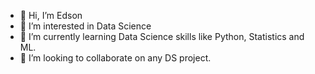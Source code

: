 - 👋 Hi, I’m Edson
- 👀 I’m interested in Data Science
- 🌱 I’m currently learning Data Science skills like Python, Statistics and ML.
- 💞️ I’m looking to collaborate on any DS project.


<!---
edeodato/edeodato is a ✨ special ✨ repository because its `README.md` (this file) appears on your GitHub profile.
You can click the Preview link to take a look at your changes.
--->
